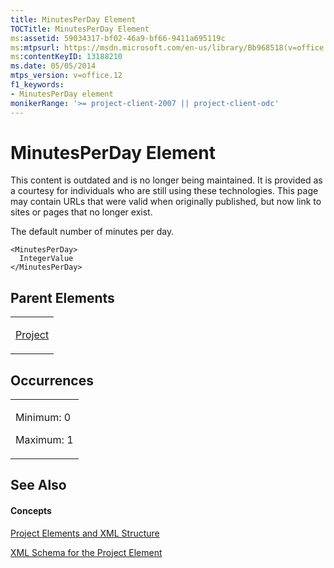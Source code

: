 ```yaml
---
title: MinutesPerDay Element
TOCTitle: MinutesPerDay Element
ms:assetid: 59034317-bf02-46a9-bf66-9411a695119c
ms:mtpsurl: https://msdn.microsoft.com/en-us/library/Bb968518(v=office.12)
ms:contentKeyID: 13188210
ms.date: 05/05/2014
mtps_version: v=office.12
f1_keywords:
- MinutesPerDay element
monikerRange: '>= project-client-2007 || project-client-odc'
---
```


# MinutesPerDay Element

This content is outdated and is no longer being maintained. It is provided as a courtesy for individuals who are still using these technologies. This page may contain URLs that were valid when originally published, but now link to sites or pages that no longer exist.

The default number of minutes per day.

    <MinutesPerDay>
      IntegerValue
    </MinutesPerDay>

## Parent Elements

<table>
<colgroup>
<col style="width: 100%" />
</colgroup>
<tbody>
<tr class="odd">
<td><p><a href="bb968701(v=office.12).md">Project</a></p></td>
</tr>
</tbody>
</table>

## Occurrences

<table>
<colgroup>
<col style="width: 100%" />
</colgroup>
<tbody>
<tr class="odd">
<td><p>Minimum: 0</p>
<p>Maximum: 1</p></td>
</tr>
</tbody>
</table>

## See Also

#### Concepts

[Project Elements and XML Structure](bb968439\(v=office.12\).md)

[XML Schema for the Project Element](bb968695\(v=office.12\).md)

